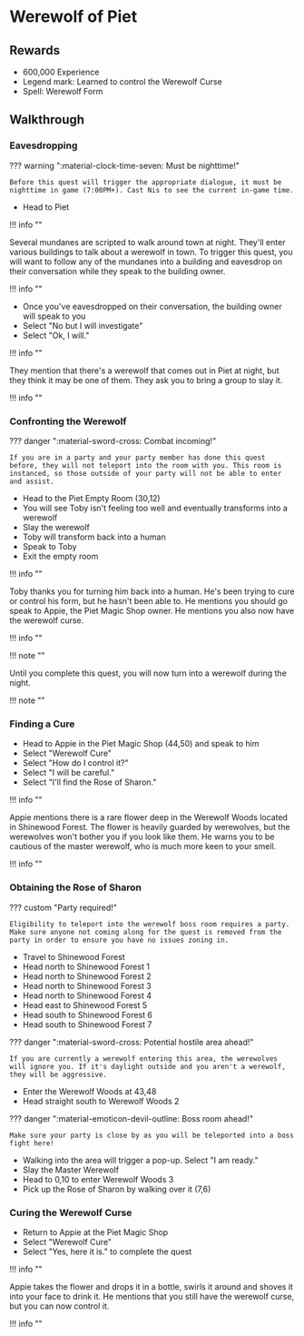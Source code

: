# Werewolf of Piet

## Rewards

- 600,000 Experience
- Legend mark: Learned to control the Werewolf Curse
- Spell: Werewolf Form

## Walkthrough

### Eavesdropping

??? warning ":material-clock-time-seven: Must be nighttime!"

    Before this quest will trigger the appropriate dialogue, it must be nighttime in game (7:00PM+). Cast Nis to see the current in-game time.

- Head to Piet

!!! info ""

Several mundanes are scripted to walk around town at night. They'll enter various buildings to talk about a werewolf in town. To trigger this quest, you will want to follow any of the mundanes into a building and eavesdrop on their conversation while they speak to the building owner.

!!! info ""

- Once you've eavesdropped on their conversation, the building owner will speak to you
- Select "No but I will investigate"
- Select "Ok, I will."

!!! info ""

They mention that there's a werewolf that comes out in Piet at night, but they think it may be one of them. They ask you to bring a group to slay it.

!!! info ""

### Confronting the Werewolf

??? danger ":material-sword-cross: Combat incoming!"

    If you are in a party and your party member has done this quest before, they will not teleport into the room with you. This room is instanced, so those outside of your party will not be able to enter and assist.

- Head to the Piet Empty Room (30,12)
- You will see Toby isn't feeling too well and eventually transforms into a werewolf
- Slay the werewolf
- Toby will transform back into a human
- Speak to Toby
- Exit the empty room

!!! info ""

Toby thanks you for turning him back into a human. He's been trying to cure or control his form, but he hasn't been able to. He mentions you should go speak to Appie, the Piet Magic Shop owner. He mentions you also now have the werewolf curse.

!!! info ""

!!! note ""

Until you complete this quest, you will now turn into a werewolf during the night.

!!! note ""


### Finding a Cure

- Head to Appie in the Piet Magic Shop (44,50) and speak to him
- Select "Werewolf Cure"
- Select "How do I control it?"
- Select "I will be careful."
- Select "I'll find the Rose of Sharon."

!!! info ""

Appie mentions there is a rare flower deep in the Werewolf Woods located in Shinewood Forest. The flower is heavily guarded by werewolves, but the werewolves won't bother you if you look like them. He warns you to be cautious of the master werewolf, who is much more keen to your smell.

!!! info ""

### Obtaining the Rose of Sharon

??? custom "Party required!"

    Eligibility to teleport into the werewolf boss room requires a party. Make sure anyone not coming along for the quest is removed from the party in order to ensure you have no issues zoning in.

- Travel to Shinewood Forest
- Head north to Shinewood Forest 1
- Head north to Shinewood Forest 2
- Head north to Shinewood Forest 3
- Head north to Shinewood Forest 4
- Head east to Shinewood Forest 5
- Head south to Shinewood Forest 6
- Head south to Shinewood Forest 7

??? danger ":material-sword-cross: Potential hostile area ahead!"

    If you are currently a werewolf entering this area, the werewolves will ignore you. If it's daylight outside and you aren't a werewolf, they will be aggressive.

- Enter the Werewolf Woods at 43,48
- Head straight south to Werewolf Woods 2

??? danger ":material-emoticon-devil-outline: Boss room ahead!"

    Make sure your party is close by as you will be teleported into a boss fight here!

- Walking into the area will trigger a pop-up. Select "I am ready."
- Slay the Master Werewolf
- Head to 0,10 to enter Werewolf Woods 3
- Pick up the Rose of Sharon by walking over it (7,6)

### Curing the Werewolf Curse

- Return to Appie at the Piet Magic Shop
- Select "Werewolf Cure"
- Select "Yes, here it is." to complete the quest

!!! info ""

Appie takes the flower and drops it in a bottle, swirls it around and shoves it into your face to drink it. He mentions that you still have the werewolf curse, but you can now control it.

!!! info ""
